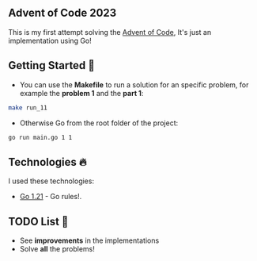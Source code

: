 ## Advent of Code 2023

This is my first attempt solving the [Advent of Code](https://adventofcode.com), It's just an implementation using Go!

## Getting Started :rocket:

- You can use the **Makefile** to run a solution for an specific problem, for example the **problem 1** and the **part 1**:

```bash
make run_11
```

- Otherwise Go from the root folder of the project:

```bash
go run main.go 1 1
```

## Technologies :fire:

I used these technologies:

- [Go 1.21](https://go.dev/) - Go rules!.

## TODO List :page_with_curl:

- See **improvements** in the implementations
- Solve **all** the problems!